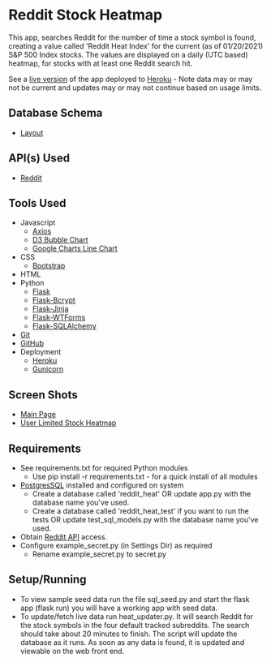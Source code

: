 # Reddit Stock Heatmap
This app, searches Reddit for the number of time a stock symbol is found, creating a value called 'Reddit Heat Index' for the current (as of 01/20/2021) S&P 500 Index stocks. The values are displayed on a daily (UTC based) heatmap, for stocks with at least one Reddit search hit.

See a [live version](https://reddit-heatmap.herokuapp.com/) of the app deployed to [Heroku](https://www.heroku.com/) - Note data may or may not be current and updates may or may not continue based on usage limits.
## Database Schema
- [Layout](Database%20Schema/db.png)
## API(s) Used
- [Reddit](https://www.reddit.com/dev/api/)
## Tools Used
- Javascript
  - [Axios](https://github.com/axios/axios)
  - [D3 Bubble Chart](https://observablehq.com/@d3/bubble-chart)
  - [Google Charts Line Chart](https://developers.google.com/chart/interactive/docs/gallery/linechart)
- CSS
  - [Bootstrap](https://getbootstrap.com/)
- HTML
- Python
  - [Flask](https://flask.palletsprojects.com/en/1.1.x/)
  - [Flask-Bcrypt](https://flask-bcrypt.readthedocs.io/en/latest/)
  - [Flask-Jinja](https://flask.palletsprojects.com/en/1.1.x/templating/)
  - [Flask-WTForms](https://wtforms.readthedocs.io/en/2.3.x/)
  - [Flask-SQLAlchemy](https://flask-sqlalchemy.palletsprojects.com/en/2.x/)
- [Git](https://git-scm.com/)
- [GitHub](https://github.com/jonrus/RedditStockHeatmap)
- Deployment
  - [Heroku](https://www.heroku.com/)
  - [Gunicorn](https://gunicorn.org/)
## Screen Shots
- [Main Page](Screens/MainPage.png)
- [User Limited Stock Heatmap](Screens/CustomList.png)
## Requirements
- See requirements.txt for required Python modules
  - Use pip install -r requirements.txt - for a quick install of all modules
- [PostgresSQL](https://www.postgresql.org/) installed and configured on system
  - Create a database called 'reddit_heat' OR update app.py with the database name you've used.
  - Create a database called 'reddit_heat_test' if you want to run the tests OR update test_sql_models.py with the database name you've used.
- Obtain [Reddit API](https://www.reddit.com/wiki/api) access.
- Configure example_secret.py (in Settings Dir) as required
  - Rename example_secret.py to secret.py
## Setup/Running
- To view sample seed data run the file sql_seed.py and start the flask app (flask run) you will have a working app with seed data.
- To update/fetch live data run heat_updater.py. It will search Reddit for the stock symbols in the four default tracked subreddits. The search should take about 20 minutes to finish. The script will update the database as it runs. As soon as any data is found, it is updated and viewable on the web front end.
